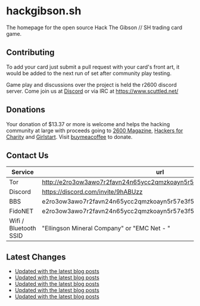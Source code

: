 # hackgibson.sh
The homepage for the open source Hack The Gibson // SH trading card game.


## Contributing

To add your card just submit a pull request with your card's front art, it would be added to the next run of set after community play testing.

Game play and discussions over the project is held the r2600 discord server. Come join us at [Discord](https://discord.com/invite/9hABUzz) or via IRC at https://www.scuttled.net/


## Donations

Your donation of $13.37 or more is welcome and helps the hacking community at large with proceeds going to [2600 Magazine](https://2600.com/), [Hackers for Charity](https://hackersforcharity.org) and [Girlstart](https://girlstart.org).  Visit [buymeacoffee](https://www.buymeacoffee.com/hackgibson.sh) to donate.


## Contact Us

Service | url
-|-
Tor | http://e2ro3ow3awo7r2favn24n65ycc2qmzkoayn5r57e3f56nvjwdcgg32ad.onion
Discord | https://discord.com/invite/9hABUzz
BBS | e2ro3ow3awo7r2favn24n65ycc2qmzkoayn5r57e3f56nvjwdcgg32ad.onion:23
FidoNET | e2ro3ow3awo7r2favn24n65ycc2qmzkoayn5r57e3f56nvjwdcgg32ad.onion:24554
Wifi / Bluetooth SSID | "Ellingson Mineral Company" or "EMC Net - <fidonet address>"

## Latest Changes
<!-- BLOG-POST-LIST:START -->
- [Updated with the latest blog posts](https://github.com/DFW2600/hackgibson.sh/commit/be186de29726056a283a64fc29385d7b6193ece5)
- [Updated with the latest blog posts](https://github.com/DFW2600/hackgibson.sh/commit/e9060736b753d60a59da05752c180c3a532bb9b1)
- [Updated with the latest blog posts](https://github.com/DFW2600/hackgibson.sh/commit/dab191b549bf1f53e8ae4ae2a8fd5a98dc507b89)
- [Updated with the latest blog posts](https://github.com/DFW2600/hackgibson.sh/commit/4eaecb8b152594f14ad07e71dad21c89f3d9cc18)
- [Updated with the latest blog posts](https://github.com/DFW2600/hackgibson.sh/commit/f882032c7ce94c3b3575be640f30b84793429ae7)
<!-- BLOG-POST-LIST:END -->
